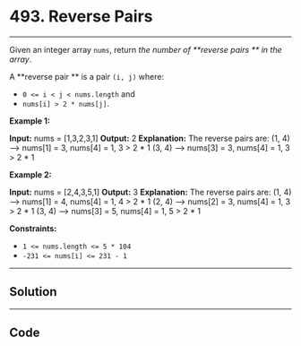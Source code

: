 # 493. Reverse Pairs

---

Given an integer array `nums`, return _the number of **reverse pairs ** in the array_.

A **reverse pair ** is a pair `(i, j)` where:

  * `0 <= i < j < nums.length` and
  * `nums[i] > 2 * nums[j]`.



 

**Example 1:**


**Input:** nums = [1,3,2,3,1]
**Output:** 2
**Explanation:** The reverse pairs are:
(1, 4) --> nums[1] = 3, nums[4] = 1, 3 > 2 * 1
(3, 4) --> nums[3] = 3, nums[4] = 1, 3 > 2 * 1


**Example 2:**


**Input:** nums = [2,4,3,5,1]
**Output:** 3
**Explanation:** The reverse pairs are:
(1, 4) --> nums[1] = 4, nums[4] = 1, 4 > 2 * 1
(2, 4) --> nums[2] = 3, nums[4] = 1, 3 > 2 * 1
(3, 4) --> nums[3] = 5, nums[4] = 1, 5 > 2 * 1


 

**Constraints:**

  * `1 <= nums.length <= 5 * 104`
  * `-231 <= nums[i] <= 231 - 1`

---

## Solution



---

## Code
```python


```